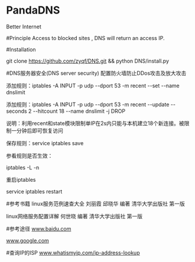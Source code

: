# PandaDNS
Better Internet

#Principle
Access to blocked sites , DNS will return an access IP.

#Installation

git clone https://github.com/zyqf/DNS.git  && python DNS/install.py

#DNS服务器安全(DNS server security)
配置防火墙防止DDos攻击及放大攻击

添加规则：iptables -A INPUT -p udp --dport 53 -m recent --set --name dnslimit

添加规则：iptables -A INPUT -p udp --dport 53 -m recent --update --seconds 2 --hitcount 18 --name dnslimit -j DROP

说明：利用recent和state模块限制单IP在2s内只能与本机建立18个新连接。被限制一分钟后即可恢复访问

保存规则：service iptables save

参看规则是否生效：

iptables -L -n

重启iptables

service iptables restart



#参考书籍
linux服务范例速查大全 刘丽霞 邱晓华 编著  清华大学出版社 第一版

linux网络服务配置详解 何世晓 编著 清华大学出版社  第一版

#参考途径
www.baidu.com

www.google.com

#查询IP的ISP
www.whatismyip.com/ip-address-lookup
